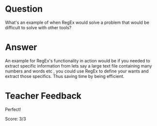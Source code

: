 # Question

What's an example of when RegEx would solve a problem that would be difficult to solve with other tools?

# Answer

An example for RegEx's functionality in action would be if you needed to extract specific information from lets say a large text file containing many numbers and words etc , you could use RegEx to define your wants and extract those specifics. Thus saving time by being efficient.

# Teacher Feedback

Perfect!

Score: 3/3